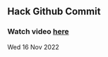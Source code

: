 
 ## Hack Github Commit 
 ### Watch video <a href="https://www.youtube.com">here</a> 
 Wed 16 Nov 2022 
